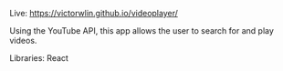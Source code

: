 Live: https://victorwlin.github.io/videoplayer/

Using the YouTube API, this app allows the user to search for and play videos.

Libraries: React
